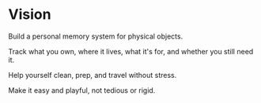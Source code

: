 # Vision

Build a personal memory system for physical objects.

Track what you own, where it lives, what it's for, and whether you still need it.

Help yourself clean, prep, and travel without stress.

Make it easy and playful, not tedious or rigid.
